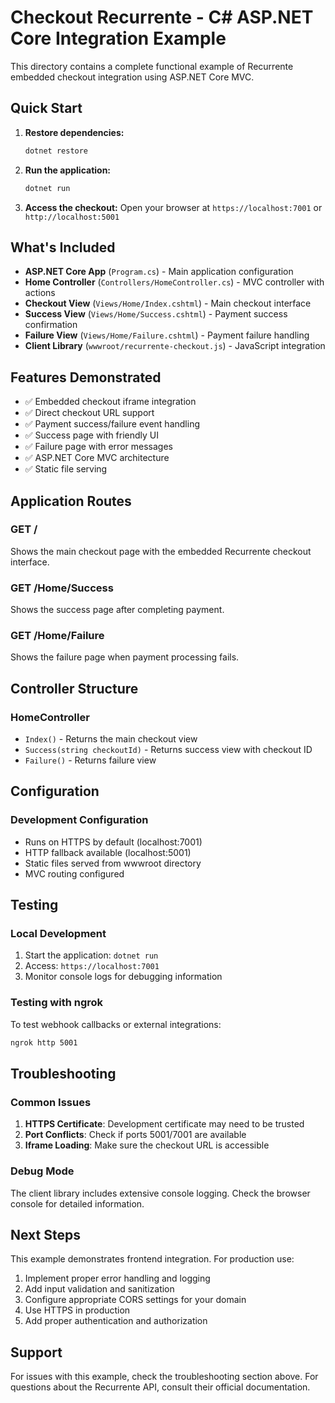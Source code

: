 # Checkout Recurrente - C# ASP.NET Core Integration Example

This directory contains a complete functional example of Recurrente embedded checkout integration using ASP.NET Core MVC.

## Quick Start

1. **Restore dependencies:**
   ```bash
   dotnet restore
   ```

2. **Run the application:**
   ```bash
   dotnet run
   ```

3. **Access the checkout:**
   Open your browser at `https://localhost:7001` or `http://localhost:5001`

## What's Included

- **ASP.NET Core App** (`Program.cs`) - Main application configuration
- **Home Controller** (`Controllers/HomeController.cs`) - MVC controller with actions
- **Checkout View** (`Views/Home/Index.cshtml`) - Main checkout interface
- **Success View** (`Views/Home/Success.cshtml`) - Payment success confirmation
- **Failure View** (`Views/Home/Failure.cshtml`) - Payment failure handling
- **Client Library** (`wwwroot/recurrente-checkout.js`) - JavaScript integration

## Features Demonstrated

- ✅ Embedded checkout iframe integration
- ✅ Direct checkout URL support
- ✅ Payment success/failure event handling
- ✅ Success page with friendly UI
- ✅ Failure page with error messages
- ✅ ASP.NET Core MVC architecture
- ✅ Static file serving

## Application Routes

### GET /
Shows the main checkout page with the embedded Recurrente checkout interface.

### GET /Home/Success
Shows the success page after completing payment.

### GET /Home/Failure
Shows the failure page when payment processing fails.

## Controller Structure

### HomeController
- `Index()` - Returns the main checkout view
- `Success(string checkoutId)` - Returns success view with checkout ID
- `Failure()` - Returns failure view

## Configuration

### Development Configuration
- Runs on HTTPS by default (localhost:7001)
- HTTP fallback available (localhost:5001)
- Static files served from wwwroot directory
- MVC routing configured

## Testing

### Local Development
1. Start the application: `dotnet run`
2. Access: `https://localhost:7001`
3. Monitor console logs for debugging information

### Testing with ngrok
To test webhook callbacks or external integrations:
```bash
ngrok http 5001
```

## Troubleshooting

### Common Issues
1. **HTTPS Certificate**: Development certificate may need to be trusted
2. **Port Conflicts**: Check if ports 5001/7001 are available
3. **Iframe Loading**: Make sure the checkout URL is accessible

### Debug Mode
The client library includes extensive console logging. Check the browser console for detailed information.

## Next Steps

This example demonstrates frontend integration. For production use:
1. Implement proper error handling and logging
2. Add input validation and sanitization
3. Configure appropriate CORS settings for your domain
4. Use HTTPS in production
5. Add proper authentication and authorization

## Support

For issues with this example, check the troubleshooting section above. For questions about the Recurrente API, consult their official documentation.
